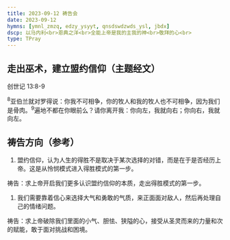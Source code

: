 ```yaml
---
title: 2023-09-12 祷告会
date: 2023-09-12
hymns: [ymnl_zmzq, edzy_ysyyt, qnsdswdzwds_ysl, jbdx]
dscp: 以马内利<br>恩典之洋<br>全能上帝是我的主我的神<br>敬拜的心<br>
type: TPray
---
```


## 走出巫术，建立盟约信仰（主题经文）

创世记 13:8-9 

<sup>8</sup>亚伯兰就对罗得说：你我不可相争，你的牧人和我的牧人也不可相争，因为我们是骨肉。<sup>9</sup>遍地不都在你眼前么？请你离开我：你向左，我就向右；你向右，我就向左。

## 祷告方向（参考）

1. 盟约信仰，认为人生的得胜不是取决于某次选择的对错，而是在于是否经历上帝。这是从怜悯模式进入得胜模式的第一步。

  祷告：求上帝开启我们更多认识盟约信仰的本质，走出得胜模式的第一步。

1. 我们需要靠着信心来选择大气和勇敢的气质，来正面面对敌人，然后再处理自己的情绪问题。

  祷告：求上帝破除我们里面的小气、胆怯、狭隘的心，接受从圣灵而来的力量和次的赋能，敢于面对挑战和困境。
